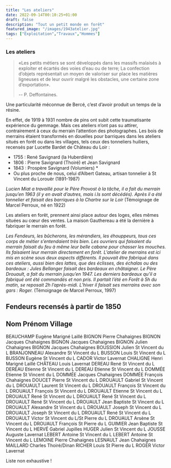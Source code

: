 ```yaml
---
title: "Les ateliers"
date: 2022-09-14T00:10:25+01:00
draft: false
description: "Tout un petit monde en forêt"
featured_image: "/images/1943atelier.jpg"
tags: ["Exploitation","Travaux","Hommes"]
---
```

### Les ateliers

> «Les petits métiers se sont développés dans les massifs malaisés à exploiter et écartés des voies d’eau ou
de terre; La confection d’objets représentait un moyen de valoriser sur place les matières ligneuses et de
leur ouvrir malgré les obstacles, une certaine zone d’exportation».
> 
> -- P. Deffontaines.

Une particularité méconnue de Bercé, c’est d’avoir produit un temps de la résine.

En effet, de 1919 à 1931 nombre de pins ont subit cette traumatisante expérience du gemmage.
Mais ces ateliers n’ont pas su attirer, contrairement à ceux du merrain l’attention des photographes. 
Les bois de merrains étaient transformés en douelles pour barriques dans les ateliers situés en forêt ou
dans les villages, tels ceux des tonneliers huiliers, recensés par Lucette Bardet de Château du Loir :
* 1755 : René Savignard (la Huberdière)
* 1806 : Pierre Savignard (Thoiré) et Jean Savignard
* 1843 : Prospère Savignard (Volumiers) * 
* Ou plus proche de nous, celui d’Albert Gateau, artisan tonnelier à St Vincent du Lorouër (1891-1987)

*Lucien Miat a travaillé pour le Père Provost à la tâche, il a fait du merrain jusqu’en 1963 (il y en avait
d’autres, mais i.ls sont décédés).
Après il a été tonnelier et faisait des barriques à la Chartre sur le Loir*
(Témoignage de Marcel Perroux, né en 1922)

Les ateliers en forêt, prennent ainsi place autour des loges, elles mêmes situées au cœur des ventes.
La maison Gauthereau a été la dernière à fabriquer le merrain en forêt.

*Les Fendeurs, les bûcherons, les mérandiers, les éhouppeurs, tous ces corps de métier s’entendaient très bien.
Les ouvriers qui faisaient du merrain faisait du feu à même leur belle cabane pour chasser les mouches.
Ils faisaient leur merrain directement en forêt.*
*L’atelier de merrains est ici mis en scène sous deux aspects différents.
Il pouvait être fabriqué dans ces ateliers, aussi bien des lattes, que des éclisses, des échalas ou des
bardeaux : Jules Bellanger faisait des bardeaux en châtaigner.
Le Père Drouault, a fait du merrain jusqu’en 1947.
Les derniers bardeaux qu’il a fabriqué ont été commandés et non pris.
Il partait l’été en Forêt à 5h du matin, se reposait 2h l’après-midi.
L’hiver il faisait ses merrains avec son gars : Roger.*
(Témoignage de Marcel Perroux, 1997)

## Fendeurs recensés à partir de 1850

   ## Nom	Prénom	Village
   
  BEAUCHAMP	Eugène	Marigné Laillé
  BIGNON	Pierre	   Chahaignes
  BIGNON	Jacques	   Chahaignes
  BIGNON	Jacques	   Chahaignes
  BIGNON	Julien	   Chahaignes
  BIGNON	Jacques	   Chahaignes
  BOUSSION Julien	   St Vincent du L
  BRANJONNEAU	Alexandre	St Vincent du L
  BUSSON 	Louis	St Vincent du L
  BUSSON 	Eugène	St Vincent du L
  CADOR	Victor	Lavernat
  CHALIGNE	Henri	Marigné Laillé
  CHÂTEAU	Louis	Lavernat
  DEREAU	René	St Vincent du L
  DEREAU	Etienne	St Vincent du L
  DEREAU	Etienne	St Vincent du L
  DOMMÉE	Etienne	St Vincent du L
  DOMMÉE	Jacques	Chahaignes
  DOMMÉE	François	Chahaignes
  DOUCET	Pierre	St Vincent du L
  DROUAULT	Gabriel 	St Vincent du L
  DROUAULT	Laurent	St Vincent du L
  DROUAULT	François	St Vincent du L
  DROUAULT	François	St Vincent du L
  DROUAULT	Etienne	St Vincent du L
  DROUAULT	René	St Vincent du L
  DROUAULT	René	St Vincent du L
  DROUAULT	René	St Vincent du L
  DROUAULT	Jean Baptiste	St Vincent du L
  DROUAULT	Alexandre	St Vincent du L
  DROUAULT	Joseph	St Vincent du L
  DROUAULT	Joseph	St Vincent du L
  DROUAULT	René	St Vincent du L
  DROUAULT	Victor	St Vincent du L/St Pierre du L
  DROUAULT	Arsène	St Vincent du L
  DROUAULT	François	St Pierre du L
  GUIMIER	Jean Baptiste	St Vincent du L
  HERVÉ	Gabriel	Jupilles
  HUGER	Julien	St Vincent du L
  JOUSSE	Auguste	Lavernat
  LEBERT	Antoine	St Vincent du L
  LEBERT	Antoine	St Vincent du L
  LEMOINE	Pierre	Chahaignes
  LESNAULT	Jean	Chahaignes
  MAILLARD	Charles	Thoiré/Dinan
  RICHER	Louis	St Pierre du L
  ROGER	Victor	Lavernat 
  
  Liste non exhaustive !

